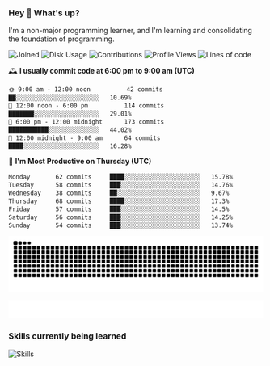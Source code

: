 ### Hey :wave: What's up?

I'm a non-major programming learner, and I'm learning and consolidating the foundation of programming.

<!--START_SECTION:waka-->
![Joined](http://img.shields.io/badge/Joined-7%20years%20ago-6D67E4?style=flat&labelColor=453C67)
![Disk Usage](http://img.shields.io/badge/Github%27s%20Storage-602.8%20MB-FD841F?style=flat&labelColor=E14D2A)
![Contributions](http://img.shields.io/badge/Contributions%20in%202023-593-7DCE13?style=flat&labelColor=2B7A0B)
![Profile Views](http://img.shields.io/badge/Profile%20Views-0-3AB4F2?style=flat&labelColor=0078AA)
![Lines of code](https://img.shields.io/badge/Lines%20of%20code-2%20Million%20Lines%20of%20code-FF8B8B?style=flat&labelColor=EB4747)

🕰️ **I usually commit code at 6:00 pm to 9:00 am (UTC)** 

```text
🌞 9:00 am - 12:00 noon          42 commits     ██░░░░░░░░░░░░░░░░░░░░░░░   10.69% 
🌆 12:00 noon - 6:00 pm          114 commits    ███████░░░░░░░░░░░░░░░░░░   29.01% 
🌃 6:00 pm - 12:00 midnight      173 commits    ███████████░░░░░░░░░░░░░░   44.02% 
🌙 12:00 midnight - 9:00 am      64 commits     ████░░░░░░░░░░░░░░░░░░░░░   16.28%
```
📅 **I'm Most Productive on Thursday (UTC)** 

```text
Monday       62 commits     ████░░░░░░░░░░░░░░░░░░░░░   15.78% 
Tuesday      58 commits     ███░░░░░░░░░░░░░░░░░░░░░░   14.76% 
Wednesday    38 commits     ██░░░░░░░░░░░░░░░░░░░░░░░   9.67% 
Thursday     68 commits     ████░░░░░░░░░░░░░░░░░░░░░   17.3% 
Friday       57 commits     ███░░░░░░░░░░░░░░░░░░░░░░   14.5% 
Saturday     56 commits     ███░░░░░░░░░░░░░░░░░░░░░░   14.25% 
Sunday       54 commits     ███░░░░░░░░░░░░░░░░░░░░░░   13.74%
```

<!--END_SECTION:waka-->

![Snake animation](https://raw.githubusercontent.com/dirname/dirname/output/snake.svg)

![metrics](github-metrics.svg)

### Skills currently being learned

![Skills](https://skillicons.dev/icons?i=linux,rust,go,solidity,typescript,bash,git,postgres,mysql,redis,mongo,docker,kubernetes,grafana,prometheus)

